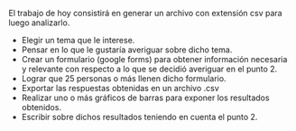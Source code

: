 El trabajo de hoy consistirá en generar un archivo con extensión csv para luego analizarlo.

- Elegir un tema que le interese.
- Pensar en lo que le gustaría averiguar sobre dicho tema.
- Crear un formulario (google forms) para obtener información necesaria y relevante con respecto a lo que se decidió averiguar en el punto 2.
- Lograr que 25 personas o más llenen dicho formulario.
- Exportar las respuestas obtenidas en un archivo .csv
- Realizar uno o más gráficos de barras para exponer los resultados obtenidos.
- Escribir sobre dichos resultados teniendo en cuenta el punto 2.
